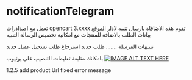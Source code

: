 # notificationTelegram

 تعمل مع اصدادرات opencart 3.xxxx
تقوم هذه الاضافاة بارسال تنبيه لادار الموقع بيانات الطلب بالاضافة للمنتجات مع امكانية تخصيص الرسالة التنبيه

تنبيهات المرسلة .......
طلب جديد
استرجاع طلب
تسجيل عميل جديد

بامكانك متابعة تعليمات التنصيب على يوتيوب
[![IMAGE ALT TEXT HERE](https://img.youtube.com/vi/SCpZUmIJ0Dw/0.jpg)](https://www.youtube.com/watch?v=SCpZUmIJ0Dw)


1.2.5
add product Url
fixed error message
